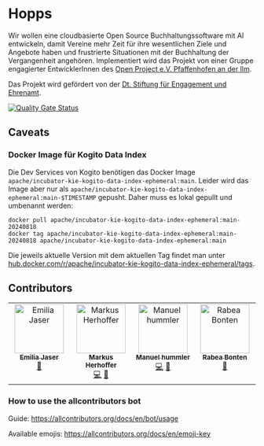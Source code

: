 # Hopps

Wir wollen eine cloudbasierte Open Source Buchhaltungssoftware mit AI entwickeln, damit Vereine mehr Zeit für ihre
wesentlichen Ziele und Angebote haben und frustrierte Situationen mit der Buchhaltung der Vergangenheit angehören.
Implementiert wird das Projekt von einer Gruppe engagierter EntwicklerInnen
des [Open Project e.V. Pfaffenhofen an der Ilm](https://op-paf.de).

Das Projekt wird gefördert von
der [Dt. Stiftung für Engagement und Ehrenamt](https://www.deutsche-stiftung-engagement-und-ehrenamt.de/).

[![Quality Gate Status](https://sonarcloud.io/api/project_badges/measure?project=hopps-app_hopps&metric=alert_status)](https://sonarcloud.io/summary/new_code?id=hopps-app_hopps)

## Caveats

### Docker Image für Kogito Data Index

Die Dev Services von Kogito benötigen das Docker Image `apache/incubator-kie-kogito-data-index-ephemeral:main`. Leider
wird das Image aber nur als `apache/incubator-kie-kogito-data-index-ephemeral:main-$TIMESTAMP` gepusht. Daher muss es
lokal gepullt und umbenannt werden:

    docker pull apache/incubator-kie-kogito-data-index-ephemeral:main-20240818
    docker tag apache/incubator-kie-kogito-data-index-ephemeral:main-20240818 apache/incubator-kie-kogito-data-index-ephemeral:main

Die jeweils aktuelle Version mit dem aktuellen Tag findet man
unter [hub.docker.com/r/apache/incubator-kie-kogito-data-index-ephemeral/tags](https://hub.docker.com/r/apache/incubator-kie-kogito-data-index-ephemeral/tags).

## Contributors

<!-- ALL-CONTRIBUTORS-LIST:START - Do not remove or modify this section -->
<!-- prettier-ignore-start -->
<!-- markdownlint-disable -->
<table>
  <tbody>
    <tr>
      <td align="center" valign="top" width="14.28%"><a href="https://github.com/schitcrafter"><img src="https://avatars.githubusercontent.com/u/58911293?v=4?s=100" width="100px;" alt="Emilia Jaser"/><br /><sub><b>Emilia Jaser</b></sub></a><br /><a href="#tool-schitcrafter" title="Tools">🔧</a></td>
      <td align="center" valign="top" width="14.28%"><a href="http://explore.de"><img src="https://avatars.githubusercontent.com/u/545499?v=4?s=100" width="100px;" alt="Markus Herhoffer"/><br /><sub><b>Markus Herhoffer</b></sub></a><br /><a href="#code-d135-1r43" title="Code">💻</a> <a href="#business-d135-1r43" title="Business development">💼</a></td>
      <td align="center" valign="top" width="14.28%"><a href="http://www.hummli.de"><img src="https://avatars.githubusercontent.com/u/25209702?v=4?s=100" width="100px;" alt="Manuel hummler"/><br /><sub><b>Manuel hummler</b></sub></a><br /><a href="#code-manuelhummler" title="Code">💻</a> <a href="#business-manuelhummler" title="Business development">💼</a></td>
      <td align="center" valign="top" width="14.28%"><a href="https://github.com/RabeaBonten"><img src="https://avatars.githubusercontent.com/u/176834893?v=4?s=100" width="100px;" alt="Rabea Bonten"/><br /><sub><b>Rabea Bonten</b></sub></a><br /><a href="#design-RabeaBonten" title="Design">🎨</a></td>
    </tr>
  </tbody>
</table>

<!-- markdownlint-restore -->
<!-- prettier-ignore-end -->

<!-- ALL-CONTRIBUTORS-LIST:END -->

### How to use the allcontributors bot

Guide: https://allcontributors.org/docs/en/bot/usage

Available emojis: https://allcontributors.org/docs/en/emoji-key
